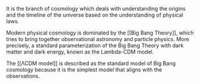 It is the branch of cosmology which deals with understanding the origins and the timeline of the universe based on the understanding of physical laws.

Modern physical cosmology is dominated by the [[Big Bang Theory]], which tries to bring together observational astronomy and particle physics. More precisely, a standard parameterization of the Big Bang Theory with dark matter and dark energy, known as the Lambda-CDM model.

The [[ΛCDM model]] is described as the standard model of Big Bang cosmology because it is the simplest model that aligns with the observations.